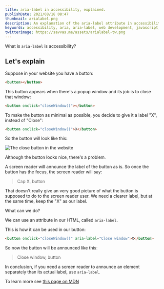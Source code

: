 ```yaml
---
title: aria-label in accessibility, explained.
publishDate: 2021/08/18 08:47
thumbnail: arialabel.png
description: An explanation of the aria-label attribute in accessibility
keywords: accessibility, aria, aria-label, web development, javascript, hoisting, explained
twitterimage: https://savvas.me/assets/arialabel-tw.png
---
```


What is `aria-label` is accessibility?

## Let's explain

Suppose in your website you have a button:

```html
<button></button>
```

This button appears when there's a popup window and its job is to close that window:

```html
<button onclick="closeWindow()"></button>
```

To make the button as minimal as possible, you decide to give it a label "X", instead of "Close":

```html
<button onclick="closeWindow()">X</button>
```

So the button will look like this:

![The close button in the website](/assets/closebutton1.png)

Although the button looks nice, there's a problem.

A screen reader will announce the label of the button as is. So once the button has the focus, the screen reader will say:

> Cap X, button

That doesn't really give an very good picture of what the button is supposed to do to the screen reader user. We need a clearer label, but at the same time, keep the "X" as our label.

What can we do?

We can use an attribute in our HTML, called `aria-label`.

This is how it can be used in our button:

```html
<button onclick="closeWindow()" aria-label="Close window">X</button>
```

So now the button will be announced like this:

> Close window, button

In conclusion, if you need a screen reader to announce an element separately than its actual label, use `aria-label`.

To learn more see [this page on MDN](https://developer.mozilla.org/en-US/docs/Web/Accessibility/ARIA/ARIA_Techniques/Using_the_aria-label_attribute)
